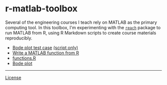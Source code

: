 
r-matlab-toolbox
================

Several of the engineering courses I teach rely on MATLAB as the primary computing tool. In this toolbox, I'm experimenting with the [`reach`](https://github.com/schmidtchristoph/reach) package to run MATLAB from R, using R Markdown scripts to create course materials reproducibly.

-   [Bode plot test case](scripts/01_bode_test.md) [(script only)](scripts/01_bode_test_script.txt)
-   [Write a MATLAB function from R](scripts/02_functions.md)
-   [functions.R](scripts/functions.R)
-   [Bode plot](scripts/03_bode.md)

------------------------------------------------------------------------

[License](LICENSE.md)
